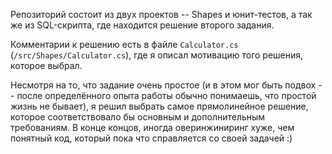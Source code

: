 Репозиторий состоит из двух проектов -- Shapes и юнит-тестов, а так же из SQL-скрипта, где находится решение второго задания.

Комментарии к решению есть в файле `Calculator.cs` (`/src/Shapes/Calculator.cs`), где я описал мотивацию того решения, которое выбрал. 

Несмотря на то, что задание очень простое (и в этом мог быть подвох -- после определённого опыта работы обычно понимаешь, что простой жизнь не бывает), 
я решил выбрать самое прямолинейное решение, которое соответствовало бы основным и дополнительным требованиям. В конце концов, иногда оверинжиниринг
хуже, чем понятный код, который пока что справляется со своей задачей :)
